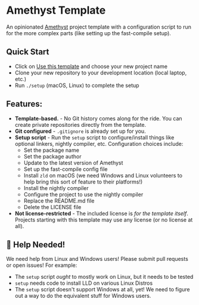 # Amethyst Template

An opinionated [Amethyst] project template with a configuration script to run for the more complex parts (like setting up the fast-compile setup).

## Quick Start

- Click on [Use this template] and choose your new project name
- Clone your new repository to your development location (local laptop, etc.)
- Run `./setup` (macOS, Linux) to complete the setup

## Features:
- **Template-based.** - No Git history comes along for the ride. You can create private repositories directly from the template.
- **Git configured** - `.gitignore` is already set up for you.
- **Setup script** - Run the `setup` script to configure/install things like optional linkers, nightly compiler, etc.  Configuration choices include:
  - Set the package name
  - Set the package author
  - Update to the latest version of Amethyst
  - Set up the fast-compile config file
  - Install `zld` on macOS (we need Windows and Linux volunteers to help bring this sort of feature to their platforms!)
  - Install the nightly compiler
  - Configure the project to use the nightly compiler
  - Replace the README.md file
  - Delete the LICENSE file
- **Not license-restricted** - The included license is _for the template itself_.  Projects starting with this template may use any license (or no license at all).

[Amethyst]: https://github.com/amethyst/amethyst
[Use this template]: https://github.com/CleanCut/amethyst_template/generate

## :sparkling_heart: Help Needed!
We need help from Linux and Windows users!  Please submit pull requests or open issues! For example:
- The `setup` script _ought_ to mostly work on Linux, but it needs to be tested
- `setup` needs code to install LLD on various Linux Distros
- The `setup` script doesn't support Windows at all, yet! We need to figure out a way to do the equivalent stuff for Windows users.
